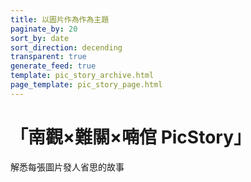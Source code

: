 ```yaml
---
title: 以圖片作為作為主題
paginate_by: 20
sort_by: date
sort_direction: decending
transparent: true
generate_feed: true
template: pic_story_archive.html
page_template: pic_story_page.html
---
```


# **「南觀×難關×喃倌 PicStory」** 

解悉每張圖片發人省思的故事

